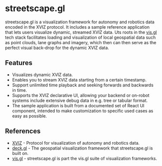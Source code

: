 # streetscape.gl

streetscape.gl is a visualization framework for autonomy and robotics data encoded in the XVIZ
protocol. It includes a sample reference application that lets users visualize dynamic, streamed
XVIZ data. Uts roots in the [vis.gl](http://vis.gl) tech stack facilitates loading and visualization
of local geospatial data such as point clouds, lane graphs and imagery, which then can then serve as
the perfect visual back-drop for the dynamic XVIZ data.

## Features

- Visualizes dynamic XVIZ data.
- Enables you to stream XVIZ data starting from a certain timestamp.
- Support unlimited time playback and seeking forwards and backwards in time.
- Supports the XVIZ declarative UI, allowing your backend or on-robot systems include extensive
  debug data in e.g. tree or tabular format.
- The sample application is built from a documented set of React UI component, intended to make
  customization to specific used cases as easy as possible.

## References

- [XVIZ](http://xviz.org) - Protocol for visualization of autonomy and robotics data.
- [deck.gl](http://deck.gl) - The geospatial visualization framework that streetscape.gl is built
  on.
- [vis.gl](http://vis.gl) - streetscape.gl is part the vis.gl suite of visualization frameworks.
